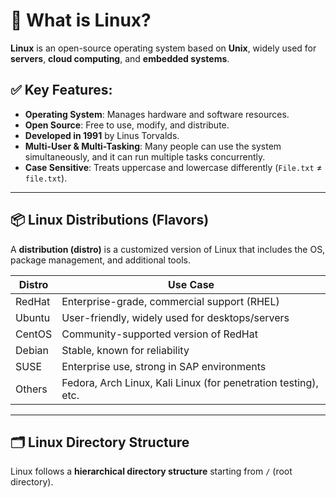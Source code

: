 # 📘 What is Linux?

**Linux** is an open-source operating system based on **Unix**, widely used for **servers**, **cloud computing**, and **embedded systems**.

## ✅ Key Features:
- **Operating System**: Manages hardware and software resources.
- **Open Source**: Free to use, modify, and distribute.
- **Developed in 1991** by Linus Torvalds.
- **Multi-User & Multi-Tasking**: Many people can use the system simultaneously, and it can run multiple tasks concurrently.
- **Case Sensitive**: Treats uppercase and lowercase differently (`File.txt` ≠ `file.txt`).

---

## 📦 Linux Distributions (Flavors)

A **distribution (distro)** is a customized version of Linux that includes the OS, package management, and additional tools.

| Distro   | Use Case                                      |
|----------|-----------------------------------------------|
| RedHat   | Enterprise-grade, commercial support (RHEL)   |
| Ubuntu   | User-friendly, widely used for desktops/servers |
| CentOS   | Community-supported version of RedHat         |
| Debian   | Stable, known for reliability                 |
| SUSE     | Enterprise use, strong in SAP environments    |
| Others   | Fedora, Arch Linux, Kali Linux (for penetration testing), etc. |

---

## 🗂️ Linux Directory Structure

Linux follows a **hierarchical directory structure** starting from `/` (root directory).

